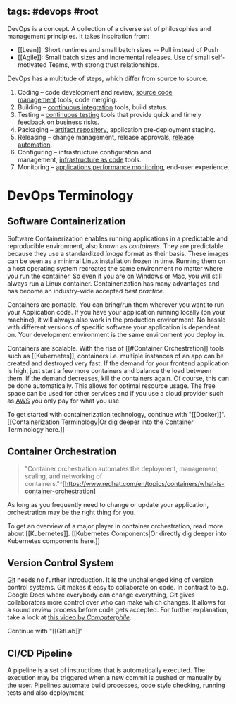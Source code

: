 tags: #devops #root
---

DevOps is a concept. A collection of a diverse set of philosophies and management principles. It takes inspiration from:
- [[Lean]]: Short runtimes and small batch sizes -- Pull instead of Push
- [[Agile]]: Small batch sizes and incremental releases. Use of small self-motivated Teams, with strong trust relationships.
   
DevOps has a multitude of steps, which differ from source to source. 
1. Coding – code development and review, [source code management](https://en.wikipedia.org/wiki/Version_control) tools, code merging.
2. Building – [continuous integration](https://en.wikipedia.org/wiki/Continuous_integration) tools, build status.
3. Testing – [continuous testing](https://en.wikipedia.org/wiki/Continuous_testing) tools that provide quick and timely feedback on business risks.
4. Packaging – [artifact repository](https://en.wikipedia.org/wiki/Binary_repository_manager), application pre-deployment staging.
5. Releasing – change management, release approvals, [release automation](https://en.wikipedia.org/wiki/Application_release_automation).
6. Configuring – infrastructure configuration and management, [infrastructure as code](https://en.wikipedia.org/wiki/Infrastructure_as_code) tools.
7. Monitoring – [applications performance monitoring](https://en.wikipedia.org/wiki/Application_performance_management), end-user experience.

# DevOps Terminology

## Software Containerization
Software Containerization enables running applications in a predictable and reproducible environment, also known as *containers*. They are predictable because they use a standardized *image* format as their basis. These images can be seen as a minimal Linux installation frozen in time. Running them on a host operating system recreates the same environment no matter where you run the container. So even if you are on Windows or Mac, you will still always run a Linux container. Containerization has many advantages and has become an industry-wide accepted *best practice*.    

Containers are portable. You can bring/run them wherever you want to run your Application code. If you have your application running locally (on your machine), it will always also work in the production environment. No hassle with different versions of specific software your application is dependent on. Your development environment is the same environment you deploy in.

Containers are scalable. With the rise of [[#Container Orchestration]] tools such as [[Kubernetes]], containers i.e. multiple instances of an app can be created and destroyed very fast. If the demand for your frontend application is high, just start a few more containers and balance the load between them. If the demand decreases, kill the containers again. Of course, this can be done automatically. This allows for optimal resource usage. The free space can be used for other services and if you use a cloud provider such as [AWS](https://en.wikipedia.org/wiki/Amazon_Web_Services) you only pay for what you use.

To get started with containerization technology, continue with "[[Docker]]".  [[Containerization Terminology|Or dig deeper into the Container Terminology here.]]

## Container Orchestration

> "Container orchestration automates the deployment, management, scaling, and networking of containers."^[https://www.redhat.com/en/topics/containers/what-is-container-orchestration]

As long as you frequently need to change or update your application, orchestration may be the right thing for you.

To get an overview of a major player in container orchestration, read more about [[Kubernetes]]. [[Kubernetes Components|Or directly dig deeper into Kubernetes components here.]]

## Version Control System
[Git](https://git-scm.com/) needs no further introduction. It is the unchallenged king of version control systems. Git makes it easy to collaborate on code. In contrast to e.g. Google Docs where everybody can change everything, Git gives collaborators more control over who can make which changes. It allows for a sound review process before code gets accepted. For further explanation, take a look at [this video by *Computerphile*](https://www.youtube.com/watch?v=92sycL8ij-U).

Continue with "[[GitLab]]"

## CI/CD Pipeline

A pipeline is a set of instructions that is automatically executed. The execution may be triggered when a new commit is pushed or manually by the user. Pipelines automate build processes, code style checking, running tests and also deployment 